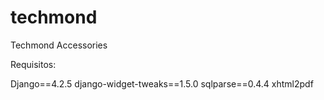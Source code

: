 # techmond
Techmond Accessories

Requisitos:

Django==4.2.5
django-widget-tweaks==1.5.0
sqlparse==0.4.4
xhtml2pdf
